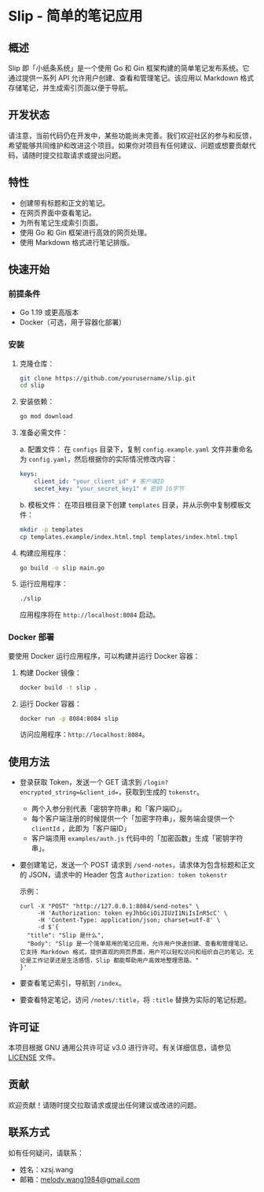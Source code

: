 # Slip - 简单的笔记应用

## 概述

Slip 即「小纸条系统」是一个使用 Go 和 Gin 框架构建的简单笔记发布系统。它通过提供一系列 API 允许用户创建、查看和管理笔记。该应用以 Markdown 格式存储笔记，并生成索引页面以便于导航。

## 开发状态

请注意，当前代码仍在开发中，某些功能尚未完善。我们欢迎社区的参与和反馈，希望能够共同维护和改进这个项目。如果你对项目有任何建议、问题或想要贡献代码，请随时提交拉取请求或提出问题。

## 特性

- 创建带有标题和正文的笔记。
- 在网页界面中查看笔记。
- 为所有笔记生成索引页面。
- 使用 Go 和 Gin 框架进行高效的网页处理。
- 使用 Markdown 格式进行笔记排版。

## 快速开始

### 前提条件

- Go 1.19 或更高版本
- Docker（可选，用于容器化部署）

### 安装

1. 克隆仓库：

   ```bash
   git clone https://github.com/yourusername/slip.git
   cd slip
   ```

2. 安装依赖：

   ```bash
   go mod download
   ```

3. 准备必需文件：

   a. 配置文件：
   在 `configs` 目录下，复制 `config.example.yaml` 文件并重命名为 `config.yaml`，然后根据你的实际情况修改内容：

   ```yaml
   keys:
       client_id: "your_client_id" # 客户端ID
       secret_key: "your_secret_key1" # 密钥 16字节
   ```

   b. 模板文件：
   在项目根目录下创建 `templates` 目录，并从示例中复制模板文件：
   ```bash
   mkdir -p templates
   cp templates.example/index.html.tmpl templates/index.html.tmpl
   ```

4. 构建应用程序：

   ```bash
   go build -o slip main.go
   ```

5. 运行应用程序：

   ```bash
   ./slip
   ```

   应用程序将在 `http://localhost:8084` 启动。

### Docker 部署

要使用 Docker 运行应用程序，可以构建并运行 Docker 容器：

1. 构建 Docker 镜像：

   ```bash
   docker build -t slip .
   ```

2. 运行 Docker 容器：

   ```bash
   docker run -p 8084:8084 slip
   ```

   访问应用程序：`http://localhost:8084`。

## 使用方法

- 登录获取 Token，发送一个 GET 请求到 `/login?encrypted_string=&client_id=`，获取到生成的 `tokenstr`。
  - 两个入参分别代表「密钥字符串」和「客户端ID」。
  - 每个客户端注册的时候提供一个「加密字符串」，服务端会提供一个 `clientId` ，此即为「客户端ID」
  - 客户端须用 `examples/auth.js` 代码中的「加密函数」生成「密钥字符串」。
- 要创建笔记，发送一个 POST 请求到 `/send-notes`，请求体为包含标题和正文的 JSON，请求中的 Header 包含 `Authorization: token tokenstr`

  示例：

  ```curl
  curl -X "POST" "http://127.0.0.1:8084/send-notes" \
       -H 'Authorization: token eyJhbGciOiJIUzI1NiIsInR5cC' \
       -H 'Content-Type: application/json; charset=utf-8' \
       -d $'{
    "title": "Slip 是什么",
    "Body": "Slip 是一个简单易用的笔记应用，允许用户快速创建、查看和管理笔记。它支持 Markdown 格式，提供直观的网页界面，用户可以轻松访问和组织自己的笔记。无论是工作记录还是生活感悟，Slip 都能帮助用户高效地整理思路。"
  }'
  ```

- 要查看笔记索引，导航到 `/index`。
- 要查看特定笔记，访问 `/notes/:title`，将 `:title` 替换为实际的笔记标题。

## 许可证

本项目根据 GNU 通用公共许可证 v3.0 进行许可。有关详细信息，请参见 [LICENSE](LICENSE) 文件。

## 贡献

欢迎贡献！请随时提交拉取请求或提出任何建议或改进的问题。

## 联系方式

如有任何疑问，请联系：

- 姓名：xzsj.wang
- 邮箱：melody.wang1984@gmail.com
